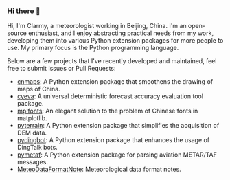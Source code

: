 ### Hi there 👋
Hi, I'm Clarmy, a meteorologist working in Beijing, China. I'm an open-source enthusiast, and I enjoy abstracting practical needs from my work, developing them into various Python extension packages for more people to use. My primary focus is the Python programming language.

Below are a few projects that I've recently developed and maintained, feel free to submit Issues or Pull Requests:

* [cnmaps](https://github.com/Clarmy/cnmaps): A Python extension package that smoothens the drawing of maps of China.
* [cyeva](https://github.com/caiyunapp/cyeva): A universal deterministic forecast accuracy evaluation tool package.
* [mplfonts](https://github.com/Clarmy/mplfonts): An elegant solution to the problem of Chinese fonts in matplotlib.
* [pyterrain](https://github.com/Clarmy/pyterrain): A Python extension package that simplifies the acquisition of DEM data.
* [pydingbot](https://github.com/Clarmy/pydingbot): A Python extension package that enhances the usage of DingTalk bots.
* [pymetaf](https://github.com/Clarmy/pymetaf): A Python extension package for parsing aviation METAR/TAF messages.
* [MeteoDataFormatNote](https://github.com/Clarmy/MeteoDataFormatNote): Meteorological data format notes.
